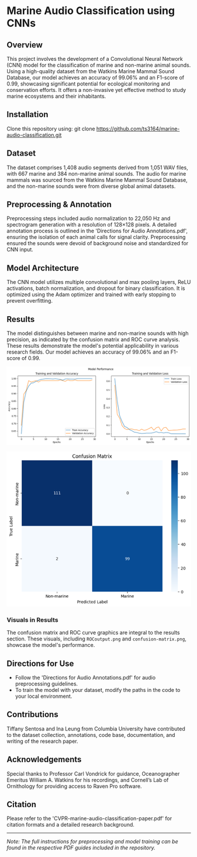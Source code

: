 # Marine Audio Classification using CNNs

## Overview

This project involves the development of a Convolutional Neural Network (CNN) model for the classification of marine and non-marine animal sounds. Using a high-quality dataset from the Watkins Marine Mammal Sound Database, our model achieves an accuracy of 99.06% and an F1-score of 0.99, showcasing significant potential for ecological monitoring and conservation efforts. It offers a non-invasive yet effective method to study marine ecosystems and their inhabitants.

## Installation

Clone this repository using:
git clone https://github.com/ts3164/marine-audio-classification.git

## Dataset

The dataset comprises 1,408 audio segments derived from 1,051 WAV files, with 667 marine and 384 non-marine animal sounds. The audio for marine mammals was sourced from the Watkins Marine Mammal Sound Database, and the non-marine sounds were from diverse global animal datasets.

## Preprocessing & Annotation

Preprocessing steps included audio normalization to 22,050 Hz and spectrogram generation with a resolution of 128×128 pixels. A detailed annotation process is outlined in the 'Directions for Audio Annotations.pdf', ensuring the isolation of each animal calls for signal clarity. Preprocessing ensured the sounds were devoid of background noise and standardized for CNN input.

## Model Architecture

The CNN model utilizes multiple convolutional and max pooling layers, ReLU activations, batch normalization, and dropout for binary classification. It is optimized using the Adam optimizer and trained with early stopping to prevent overfitting.

## Results

The model distinguishes between marine and non-marine sounds with high precision, as indicated by the confusion matrix and ROC curve analysis. These results demonstrate the model's potential applicability in various research fields. Our model achieves an accuracy of 99.06% and an F1-score of 0.99. 

![Learning Curve](result-visualizations/learning-curve.png)

![Confusion Matrix](result-visualizations/confusion-matrix.png)


### Visuals in Results

The confusion matrix and ROC curve graphics are integral to the results section. These visuals, including `ROCoutput.png` and `confusion-matrix.png`, showcase the model's performance.

## Directions for Use

- Follow the 'Directions for Audio Annotations.pdf' for audio preprocessing guidelines.
- To train the model with your dataset, modify the paths in the code to your local environment.

## Contributions

Tiffany Sentosa and Ina Leung from Columbia University have contributed to the dataset collection, annotations, code base, documentation, and writing of the research paper.

## Acknowledgements

Special thanks to Professor Carl Vondrick for guidance, Oceanographer Emeritus William A. Watkins for his recordings, and Cornell’s Lab of Ornithology for providing access to Raven Pro software.

## Citation

Please refer to the 'CVPR-marine-audio-classification-paper.pdf' for citation formats and a detailed research background.

---

*Note: The full instructions for preprocessing and model training can be found in the respective PDF guides included in the repository.*

